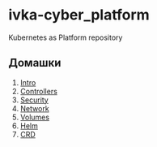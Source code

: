 # ivka-cyber_platform
Kubernetes as Platform repository

## Домашки

1. [Intro](./kubernetes-intro)
2. [Controllers](./kubernetes-controllers)
3. [Security](./kubernetes-security)
4. [Network]()
5. [Volumes]()
6. [Helm]()
7. [CRD](./kubernetes-operators)
